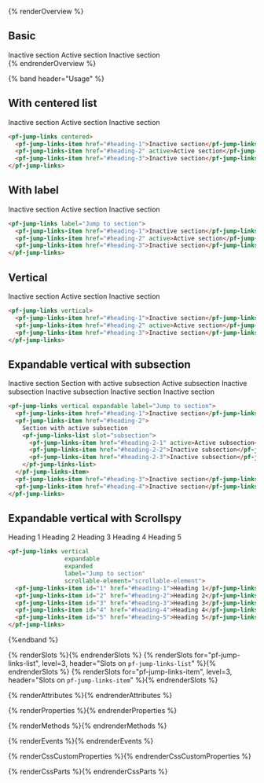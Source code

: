 {% renderOverview %}
<section>
  <h2>Basic</h2>
  <pf-jump-links>
    <pf-jump-links-item href="#heading-1">Inactive section</pf-jump-links-item>
    <pf-jump-links-item href="#heading-2" active>Active section</pf-jump-links-item>
    <pf-jump-links-item href="#heading-3">Inactive section</pf-jump-links-item>
  </pf-jump-links>
</section>
{% endrenderOverview %}

{% band header="Usage" %}


<section>
  <h2>With centered list</h2>
  <div class="example-preview">
  <pf-jump-links centered>
    <pf-jump-links-item href="#heading-1">Inactive section</pf-jump-links-item>
    <pf-jump-links-item href="#heading-2" active>Active section</pf-jump-links-item>
    <pf-jump-links-item href="#heading-3">Inactive section</pf-jump-links-item>
  </pf-jump-links>
  </div>
</section>

```html
<pf-jump-links centered>
  <pf-jump-links-item href="#heading-1">Inactive section</pf-jump-links-item>
  <pf-jump-links-item href="#heading-2" active>Active section</pf-jump-links-item>
  <pf-jump-links-item href="#heading-3">Inactive section</pf-jump-links-item>
</pf-jump-links>
```

<section>
  <h2>With label</h2>
  <div class="example-preview">
  <pf-jump-links label="Jump to section">
    <pf-jump-links-item href="#heading-1">Inactive section</pf-jump-links-item>
    <pf-jump-links-item href="#heading-2" active>Active section</pf-jump-links-item>
    <pf-jump-links-item href="#heading-3">Inactive section</pf-jump-links-item>
  </pf-jump-links>
  </div>
</section>

```html
<pf-jump-links label="Jump to section">
  <pf-jump-links-item href="#heading-1">Inactive section</pf-jump-links-item>
  <pf-jump-links-item href="#heading-2" active>Active section</pf-jump-links-item>
  <pf-jump-links-item href="#heading-3">Inactive section</pf-jump-links-item>
</pf-jump-links>
```

<section>
  <h2>Vertical</h2>
  <div class="example-preview">
  <pf-jump-links vertical>
    <pf-jump-links-item href="#heading-1">Inactive section</pf-jump-links-item>
    <pf-jump-links-item href="#heading-2" active>Active section</pf-jump-links-item>
    <pf-jump-links-item href="#heading-3">Inactive section</pf-jump-links-item>
  </pf-jump-links>
  </div>
</section>

```html
<pf-jump-links vertical>
  <pf-jump-links-item href="#heading-1">Inactive section</pf-jump-links-item>
  <pf-jump-links-item href="#heading-2" active>Active section</pf-jump-links-item>
  <pf-jump-links-item href="#heading-3">Inactive section</pf-jump-links-item>
</pf-jump-links>
```


<section>
  <h2>Expandable vertical with subsection</h2>
  <div class="example-preview">
  <pf-jump-links vertical expandable label="Jump to section">
    <pf-jump-links-item href="#heading-1">Inactive section</pf-jump-links-item>
    <pf-jump-links-item href="#heading-2">
      Section with active subsection
      <pf-jump-links-list slot="subsection">
        <pf-jump-links-item href="#heading-2-1" active>Active subsection</pf-jump-links-item>
        <pf-jump-links-item href="#heading-2-2">Inactive subsection</pf-jump-links-item>
        <pf-jump-links-item href="#heading-2-3">Inactive subsection</pf-jump-links-item>
      </pf-jump-links-list>
    </pf-jump-links-item>
    <pf-jump-links-item href="#heading-3">Inactive section</pf-jump-links-item>
    <pf-jump-links-item href="#heading-4">Inactive section</pf-jump-links-item>
  </pf-jump-links>
</section>
</div>

```html
<pf-jump-links vertical expandable label="Jump to section">
  <pf-jump-links-item href="#heading-1">Inactive section</pf-jump-links-item>
  <pf-jump-links-item href="#heading-2">
    Section with active subsection
    <pf-jump-links-list slot="subsection">
      <pf-jump-links-item href="#heading-2-1" active>Active subsection</pf-jump-links-item>
      <pf-jump-links-item href="#heading-2-2">Inactive subsection</pf-jump-links-item>
      <pf-jump-links-item href="#heading-2-3">Inactive subsection</pf-jump-links-item>
    </pf-jump-links-list>
  </pf-jump-links-item>
  <pf-jump-links-item href="#heading-3">Inactive section</pf-jump-links-item>
  <pf-jump-links-item href="#heading-4">Inactive section</pf-jump-links-item>
</pf-jump-links>
```
<section>
  <h2>Expandable vertical with Scrollspy</h2>
  <div class="example-preview">
  <pf-jump-links vertical
                  expandable
                  expanded
                  label="Jump to section"
                  scrollable-element="scrollable-element">
    <pf-jump-links-item id="1" href="#heading-1">Heading 1</pf-jump-links-item>
    <pf-jump-links-item id="2" href="#heading-2">Heading 2</pf-jump-links-item>
    <pf-jump-links-item id="3" href="#heading-3">Heading 3</pf-jump-links-item>
    <pf-jump-links-item id="4" href="#heading-4">Heading 4</pf-jump-links-item>
    <pf-jump-links-item id="5" href="#heading-5">Heading 5</pf-jump-links-item>
  </pf-jump-links>
  </div>
</section>

```html
<pf-jump-links vertical
                expandable
                expanded
                label="Jump to section"
                scrollable-element="scrollable-element">
  <pf-jump-links-item id="1" href="#heading-1">Heading 1</pf-jump-links-item>
  <pf-jump-links-item id="2" href="#heading-2">Heading 2</pf-jump-links-item>
  <pf-jump-links-item id="3" href="#heading-3">Heading 3</pf-jump-links-item>
  <pf-jump-links-item id="4" href="#heading-4">Heading 4</pf-jump-links-item>
  <pf-jump-links-item id="5" href="#heading-5">Heading 5</pf-jump-links-item>
</pf-jump-links>
```
{%endband %}

{% renderSlots %}{% endrenderSlots %}
{% renderSlots for="pf-jump-links-list", level=3, header="Slots on `pf-jump-links-list`" %}{% endrenderSlots %}
{% renderSlots for="pf-jump-links-item", level=3, header="Slots on `pf-jump-links-item`" %}{% endrenderSlots %}

{% renderAttributes %}{% endrenderAttributes %}

{% renderProperties %}{% endrenderProperties %}

{% renderMethods %}{% endrenderMethods %}

{% renderEvents %}{% endrenderEvents %}

{% renderCssCustomProperties %}{% endrenderCssCustomProperties %}

{% renderCssParts %}{% endrenderCssParts %}
